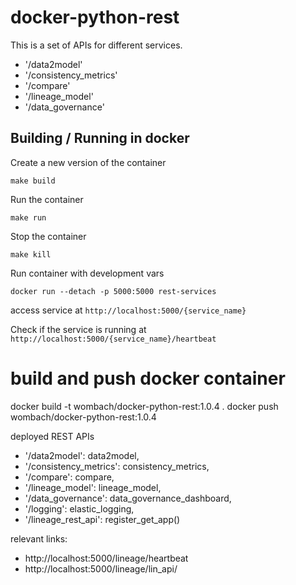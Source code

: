 # docker-python-rest

This is a set of APIs for different services.
- '/data2model'
- '/consistency_metrics'
- '/compare'
- '/lineage_model'
- '/data_governance'


## Building / Running in docker
Create a new version of the container
```
make build
```

Run the container
```
make run
```

Stop the container
```
make kill
```

Run container with development vars
```
docker run --detach -p 5000:5000 rest-services
```

access service at ``http://localhost:5000/{service_name}``

Check if the service is running at ``http://localhost:5000/{service_name}/heartbeat``

# build and push docker container
docker build -t wombach/docker-python-rest:1.0.4 .
docker push wombach/docker-python-rest:1.0.4 

deployed REST APIs
 - '/data2model': data2model,
 - '/consistency_metrics': consistency_metrics,
 - '/compare': compare,
 -  '/lineage_model': lineage_model,
 -  '/data_governance': data_governance_dashboard,
 -  '/logging': elastic_logging,
 -  '/lineage_rest_api': register_get_app()

relevant links:
 - http://localhost:5000/lineage/heartbeat
 - http://localhost:5000/lineage/lin_api/